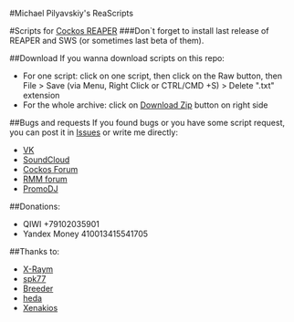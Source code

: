 #Michael Pilyavskiy's ReaScripts

#Scripts for [Cockos REAPER](http://reaper.fm) 
###Don`t forget to install last release of REAPER and SWS (or sometimes last beta of them).

##Download
If you wanna download scripts on this repo:
- For one script: click on one script, then click on the Raw button, then File > Save (via Menu, Right Click or CTRL/CMD +S) > Delete ".txt" extension
- For the whole archive: click on [Download Zip](https://github.com/MichaelPilyavskiy/ReaScripts/archive/master.zip) button on right side

##Bugs and requests
If you found bugs or you have some script request, you can post it in [Issues](https://github.com/MichaelPilyavskiy/ReaScripts/issues) or write me directly:
- [VK](https://vk.com/michael_pilyavskiy)
- [SoundCloud](https://soundcloud.com/mp57)
- [Cockos Forum](http://forum.cockos.com/member.php?u=70694)
- [RMM forum](http://rmmedia.ru/members/69811/)
- [PromoDJ](http://promodj.com/michaelpilyavskiy)

##Donations:
- QIWI +79102035901
- Yandex Money 410013415541705

##Thanks to:
- [X-Raym](http://forum.cockos.com/member.php?u=58284)
- [spk77](http://forum.cockos.com/member.php?u=49553)
- [Breeder](http://forum.cockos.com/member.php?u=27094)
- [heda](http://forum.cockos.com/member.php?u=47822)
- [Xenakios](http://forum.cockos.com/member.php?u=3602)
